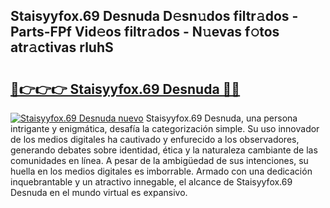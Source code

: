 ## Staisyyfox.69 Desnuda D𝚎sn𝚞dos filtr𝚊dos - Parts-FPf Vid𝚎os filtr𝚊dos - N𝚞evas f𝚘tos atr𝚊ctivas rluhS

# <h2><a href="http://mb6zy1a.tromn.icu/?c=Staisyyfox.69+Desnuda">🔗👉👉👉 Staisyyfox.69 Desnuda 🔗🔗</a></h2>

[![Staisyyfox.69 Desnuda nuevo](https://i.imgur.com/pEAQMta.gif)](http://mb6zy1a.tromn.icu/?c=Staisyyfox.69+Desnuda)
Staisyyfox.69 Desnuda, una persona intrigante y enigmática, desafía la categorización simple. Su uso innovador de los medios digitales ha cautivado y enfurecido a los observadores, generando debates sobre identidad, ética y la naturaleza cambiante de las comunidades en línea. A pesar de la ambigüedad de sus intenciones, su huella en los medios digitales es imborrable. Armado con una dedicación inquebrantable y un atractivo innegable, el alcance de Staisyyfox.69 Desnuda en el mundo virtual es expansivo.
